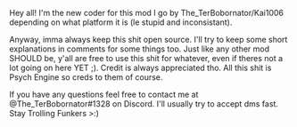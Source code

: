 Hey all! I'm the new coder for this mod I go by The_TerBobornator/Kai1006 depending on what platform it is (le stupid and inconsistant).

Anyway, imma always keep this shit open source. I'll try to keep some short explanations in comments for some things too. Just like any other mod SHOULD be, y'all are free to use this shit for whatever, even if theres not a lot going on here YET ;). Credit is always appreciated tho. All this shit is Psych Engine so creds to them of course.

If you have any questions feel free to contact me at @The_TerBobornator#1328 on Discord. I'll usually try to accept dms fast. Stay Trolling Funkers >:)
